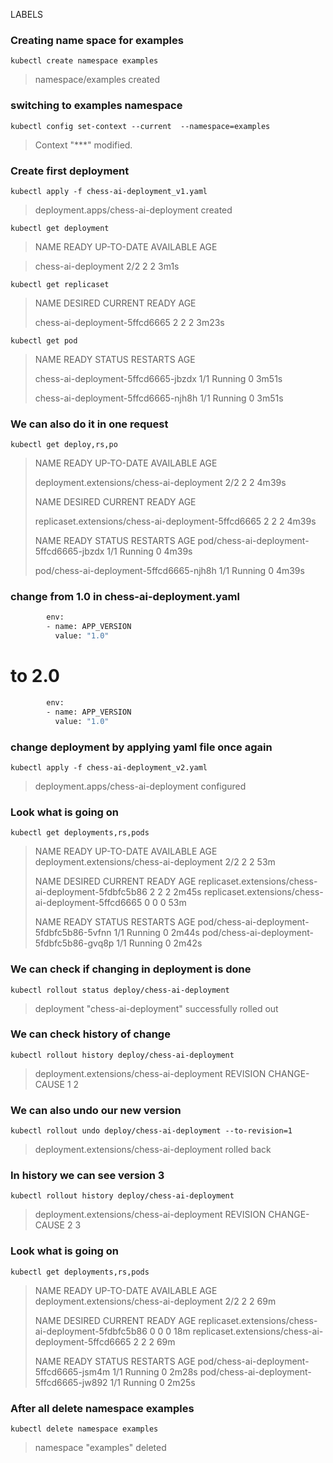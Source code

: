 LABELS

### Creating name space for examples

```console
kubectl create namespace examples
```

> namespace/examples created


### switching to examples namespace

```console
kubectl config set-context --current  --namespace=examples
```

> Context "***" modified.


### Create first deployment


```console
kubectl apply -f chess-ai-deployment_v1.yaml
```

> deployment.apps/chess-ai-deployment created


```console
kubectl get deployment
```

> NAME                  READY   UP-TO-DATE   AVAILABLE   AGE

>chess-ai-deployment   2/2     2            2           3m1s

```console
kubectl get replicaset
```

> NAME                            DESIRED   CURRENT   READY   AGE
>
> chess-ai-deployment-5ffcd6665   2         2         2       3m23s

```console
kubectl get pod
```

> NAME                                  READY   STATUS    RESTARTS   AGE
>
> chess-ai-deployment-5ffcd6665-jbzdx   1/1     Running   0          3m51s
>
> chess-ai-deployment-5ffcd6665-njh8h   1/1     Running   0          3m51s


### We can also do it in one request

```console
kubectl get deploy,rs,po
```


> NAME                                        READY   UP-TO-DATE   AVAILABLE   AGE
>
> deployment.extensions/chess-ai-deployment   2/2     2            2           4m39s
>
> NAME                                                  DESIRED   CURRENT   READY   AGE
>
> replicaset.extensions/chess-ai-deployment-5ffcd6665   2         2         2       4m39s
>
> NAME                                      READY   STATUS    RESTARTS   AGE
> pod/chess-ai-deployment-5ffcd6665-jbzdx   1/1     Running   0          4m39s
>
> pod/chess-ai-deployment-5ffcd6665-njh8h   1/1     Running   0          4m39s




### change  from 1.0 in chess-ai-deployment.yaml
```sh
        env:
        - name: APP_VERSION
          value: "1.0"
```

# to 2.0
```sh
        env:
        - name: APP_VERSION
          value: "1.0"
```

### change deployment by applying yaml file once again

```console
kubectl apply -f chess-ai-deployment_v2.yaml
```

> deployment.apps/chess-ai-deployment configured

### Look what is going on 

```console
kubectl get deployments,rs,pods
```

> NAME                                        READY   UP-TO-DATE   AVAILABLE   AGE
> deployment.extensions/chess-ai-deployment   2/2     2            2           53m
>
> NAME                                                   DESIRED   CURRENT   READY   AGE
> replicaset.extensions/chess-ai-deployment-5fdbfc5b86   2         2         2       2m45s
> replicaset.extensions/chess-ai-deployment-5ffcd6665    0         0         0       53m
>
> NAME                                       READY   STATUS    RESTARTS   AGE
> pod/chess-ai-deployment-5fdbfc5b86-5vfnn   1/1     Running   0          2m44s
> pod/chess-ai-deployment-5fdbfc5b86-gvq8p   1/1     Running   0          2m42s

### We can check if changing in deployment is done

```console
kubectl rollout status deploy/chess-ai-deployment
```

> deployment "chess-ai-deployment" successfully rolled out


### We can check history of change 

```console
kubectl rollout history deploy/chess-ai-deployment
```

> deployment.extensions/chess-ai-deployment
> REVISION  CHANGE-CAUSE
> 1         <none>
> 2         <none>


### We can also undo our new  version
```console
kubectl rollout undo deploy/chess-ai-deployment --to-revision=1
```

> deployment.extensions/chess-ai-deployment rolled back

### In history we can see version 3

```console
kubectl rollout history deploy/chess-ai-deployment
```

> deployment.extensions/chess-ai-deployment
> REVISION  CHANGE-CAUSE
> 2         <none>
> 3         <none>


### Look what is going on 

```console
kubectl get deployments,rs,pods
```

> NAME                                        READY   UP-TO-DATE   AVAILABLE   AGE
> deployment.extensions/chess-ai-deployment   2/2     2            2           69m
>
> NAME                                                   DESIRED   CURRENT   READY   AGE
> replicaset.extensions/chess-ai-deployment-5fdbfc5b86   0         0         0       18m
> replicaset.extensions/chess-ai-deployment-5ffcd6665    2         2         2       69m
>
> NAME                                      READY   STATUS    RESTARTS   AGE
> pod/chess-ai-deployment-5ffcd6665-jsm4m   1/1     Running   0          2m28s
> pod/chess-ai-deployment-5ffcd6665-jw892   1/1     Running   0          2m25s



### After all delete namespace examples 
 
```console
kubectl delete namespace examples 
```

> namespace "examples" deleted